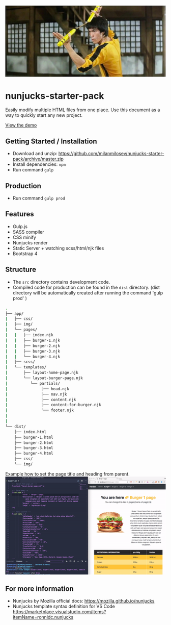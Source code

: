 ![alt text](https://raw.githubusercontent.com/milanmilosev/nunjucks-starter-pack/master/app/img/nunjucks.jpg)

# nunjucks-starter-pack
Easily modify multiple HTML files from one place.
Use this document as a way to quickly start any new project.

[View the demo](https://milanmilosev.com/projects/nunjucks-starter-pack/)


## Getting Started / Installation

- Download and unzip: https://github.com/milanmilosev/nunjucks-starter-pack/archive/master.zip
- Install dependencies: ` npm `
- Run command ` gulp `

## Production
- Run command ` gulp prod `

## Features
- Gulp.js
- SASS compiler
- CSS minify
- Nunjucks render
- Static Server + watching scss/html/njk files
- Bootstrap 4

## Structure 
- The `src` directory contains development code.
- Compiled code for production can be found in the `dist` directory. 
  (dist directory will be automatically created after running the command 'gulp prod' )

```bash
.
├── app/
|   ├── css/
|   ├── img/
|   └── pages/
|   |   ├── index.njk
|   |   ├── burger-1.njk
|   |   ├── burger-2.njk
|   |   ├── burger-3.njk
|   |   └── burger-4.njk
|   ├── scss/
|   └── templates/
|       ├── layout-home-page.njk
|       └── layout-burger-page.njk
|          └── partials/
|               ├── head.njk
|               ├── nav.njk
|               ├── content.njk
|               ├── content-for-burger.njk
|               └── footer.njk
|
|
└── dist/
    ├── index.html
    ├── burger-1.html
    ├── burger-2.html
    ├── burger-3.html
    ├── burger-4.html
    ├── css/
    └── img/
```

Example how to set the page title and heading from parent.
![alt text](https://raw.githubusercontent.com/milanmilosev/nunjucks-starter-pack/master/app/img/changing%20the%20page%20title.gif)

## For more information
- Nunjucks by Mozilla official docs: https://mozilla.github.io/nunjucks
- Nunjucks template syntax definition for VS Code https://marketplace.visualstudio.com/items?itemName=ronnidc.nunjucks

